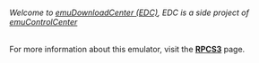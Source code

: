 ###### Welcome to [emuDownloadCenter (EDC)](https://github.com/PhoenixInteractiveNL/emuDownloadCenter/wiki/), EDC is a side project of [emuControlCenter](https://github.com/PhoenixInteractiveNL/emuControlCenter/wiki/)

For more information about this emulator, visit the [**RPCS3**](https://github.com/PhoenixInteractiveNL/emuDownloadCenter/wiki/Emulator-rpcs3#menu) page.
